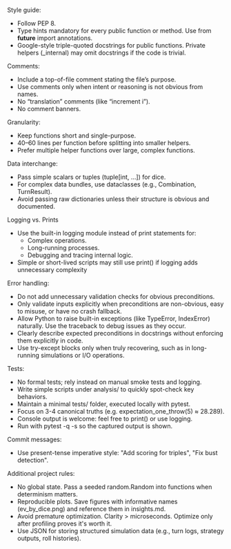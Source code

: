Style guide:
* Follow PEP 8.
* Type hints mandatory for every public function or method.
  Use from __future__ import annotations.
* Google-style triple-quoted docstrings for public functions.
  Private helpers (_internal) may omit docstrings if the code is trivial.

Comments:
* Include a top-of-file comment stating the file’s purpose.
* Use comments only when intent or reasoning is not obvious from names.
* No “translation” comments (like “increment i”).
* No comment banners.

Granularity:
* Keep functions short and single-purpose.
* 40–60 lines per function before splitting into smaller helpers.
* Prefer multiple helper functions over large, complex functions.

Data interchange:
* Pass simple scalars or tuples (tuple[int, ...]) for dice.
* For complex data bundles, use dataclasses (e.g., Combination, TurnResult).
* Avoid passing raw dictionaries unless their structure is obvious and documented.

Logging vs. Prints
* Use the built-in logging module instead of print statements for:
  * Complex operations.
  * Long-running processes.
  * Debugging and tracing internal logic.
* Simple or short-lived scripts may still use print() if logging adds unnecessary complexity

Error handling:
* Do not add unnecessary validation checks for obvious preconditions.
* Only validate inputs explicitly when preconditions are non-obvious, easy to misuse, or have no crash fallback.
* Allow Python to raise built-in exceptions (like TypeError, IndexError) naturally.
  Use the traceback to debug issues as they occur.
* Clearly describe expected preconditions in docstrings without enforcing them explicitly in code.
* Use try-except blocks only when truly recovering, such as in long-running simulations or I/O operations.

Tests:
* No formal tests; rely instead on manual smoke tests and logging.
* Write simple scripts under analysis/ to quickly spot-check key behaviors.
* Maintain a minimal tests/ folder, executed locally with pytest.
* Focus on 3-4 canonical truths (e.g. expectation_one_throw(5) ≈ 28.289).
* Console output is welcome: feel free to print() or use logging.
* Run with pytest -q -s so the captured output is shown.

Commit messages:
* Use present-tense imperative style: "Add scoring for triples", "Fix bust detection".

Additional project rules:
* No global state. Pass a seeded random.Random into functions when determinism matters.
* Reproducible plots. Save figures with informative names (ev_by_dice.png) and reference them in insights.md.
* Avoid premature optimization. Clarity > microseconds. Optimize only after profiling proves it's worth it.
* Use JSON for storing structured simulation data (e.g., turn logs, strategy outputs, roll histories).